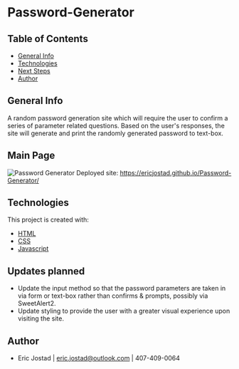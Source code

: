 # Password-Generator

## Table of Contents
- [General Info](#general-info)
- [Technologies](#technologies)
- [Next Steps](#next-Steps)
- [Author](#author)

## General Info
A random password generation site which will require the user to confirm a series of parameter related questions. 
Based on the user's responses, the site will generate and print the randomly generated password to text-box.

## Main Page
![Password Generator](https://user-images.githubusercontent.com/71619046/99895407-114fc600-2c3d-11eb-8f94-ee84967153da.png)
Deployed site: https://ericjostad.github.io/Password-Generator/

## Technologies
This project is created with:
- [HTML](https://html.com/)
- [CSS](https://www.w3.org/Style/CSS/Overview.en.html)
- [Javascript](https://www.javascript.com/) 

## Updates planned
- Update the input method so that the password parameters are taken in via form or text-box rather than confirms & prompts, possibly via SweetAlert2.
- Update styling to provide the user with a greater visual experience upon visiting the site.

## Author
- Eric Jostad | eric.jostad@outlook.com | 407-409-0064